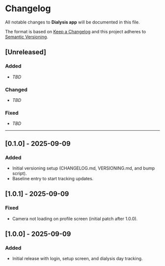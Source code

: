 # Changelog
All notable changes to **Dialysis app** will be documented in this file.

The format is based on [Keep a Changelog](https://keepachangelog.com/en/1.1.0/)
and this project adheres to [Semantic Versioning](https://semver.org/spec/v2.0.0.html).

## [Unreleased]
### Added
- _TBD_

### Changed
- _TBD_

### Fixed
- _TBD_

---

## [0.1.0] - 2025-09-09
### Added
- Initial versioning setup (CHANGELOG.md, VERSIONING.md, and bump script).
- Baseline entry to start tracking updates.

## [1.0.1] - 2025-09-09
### Fixed
- Camera not loading on profile screen (initial patch after 1.0.0).

## [1.0.0] - 2025-09-09
### Added
- Initial release with login, setup screen, and dialysis day tracking.

